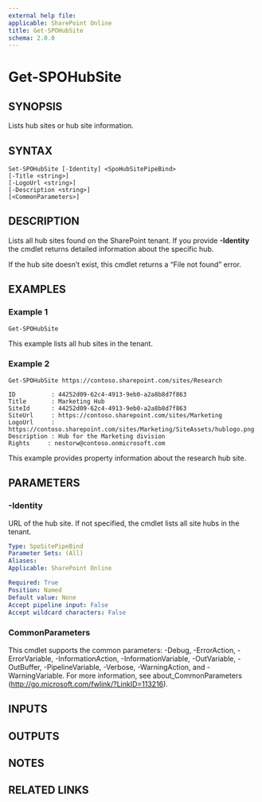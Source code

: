 ```yaml
---
external help file: 
applicable: SharePoint Online
title: Get-SPOHubSite
schema: 2.0.0
---
```


# Get-SPOHubSite

## SYNOPSIS
Lists hub sites or hub site information.

## SYNTAX

```
Set-SPOHubSite [-Identity] <SpoHubSitePipeBind>
[-Title <string>]
[-LogoUrl <string>]
[-Description <string>]
[<CommonParameters>]
```

## DESCRIPTION
Lists all hub sites found on the SharePoint tenant. If you provide **-Identity** the cmdlet returns detailed information about the specific hub.

If the hub site doesn’t exist, this cmdlet returns a “File not found” error.

## EXAMPLES

### Example 1

```
Get-SPOHubSite
```

This example lists all hub sites in the tenant.

### Example 2

```
Get-SPOHubSite https://contoso.sharepoint.com/sites/Research

ID          : 44252d09-62c4-4913-9eb0-a2a8b8d7f863
Title       : Marketing Hub
SiteId      : 44252d09-62c4-4913-9eb0-a2a8b8d7f863
SiteUrl     : https://contoso.sharepoint.com/sites/Marketing
LogoUrl     : https://contoso.sharepoint.com/sites/Marketing/SiteAssets/hublogo.png
Description : Hub for the Marketing division
Rights     : nestorw@contoso.onmicrosoft.com
```

This example provides property information about the research hub site.

## PARAMETERS

### -Identity

URL of the hub site. If not specified, the cmdlet lists all site hubs in the tenant.

```yaml
Type: SpoSitePipeBind
Parameter Sets: (All)
Aliases: 
Applicable: SharePoint Online

Required: True
Position: Named
Default value: None
Accept pipeline input: False
Accept wildcard characters: False
```

### CommonParameters
This cmdlet supports the common parameters: -Debug, -ErrorAction, -ErrorVariable, -InformationAction, -InformationVariable, -OutVariable, -OutBuffer, -PipelineVariable, -Verbose, -WarningAction, and -WarningVariable. For more information, see about_CommonParameters (http://go.microsoft.com/fwlink/?LinkID=113216).

## INPUTS

## OUTPUTS

## NOTES

## RELATED LINKS
